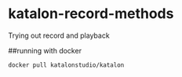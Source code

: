 # katalon-record-methods
Trying out record and playback

##running with docker
```
docker pull katalonstudio/katalon
```
